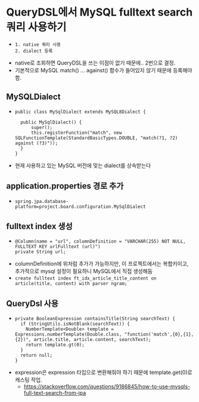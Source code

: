 
# QueryDSL에서 MySQL fulltext search 쿼리 사용하기
- ```
  1. native 쿼리 사용 
  2. dialect 등록 
  ```
- native로 조회하면 QueryDSL을 쓰는 이점이 없기 때문에.. 2번으로 결정.  
- 기본적으로 MySQL match() ... against() 함수가 들어있지 않기 때문에 등록해야함.

## MySQLDialect 
- ```
  public class MySqlDialect extends MySQL8Dialect {

    public MySqlDialect() {
        super();
        this.registerFunction("match", new SQLFunctionTemplate(StandardBasicTypes.DOUBLE, "match(?1, ?2) against (?3)"));
    }
  }
  ```
- 현재 사용하고 있는 MySQL 버전에 맞는 dialect를 상속받는다  

## application.properties 경로 추가
- `spring.jpa.database-platform=project.board.configuration.MySqlDialect`

## fulltext index 생성 
- ```
  @Column(name = "url", columnDefinition = "VARCHAR(255) NOT NULL, FULLTEXT KEY urlFulltext (url)")
  private String url;
  ```
- columnDefinition에 위처럼 추가가 가능하지만, 이 프로젝트에서는 복합키이고, 추가적으로 mysql 설정이 필요하니 MySQL에서 직접 생성해둠
- `create fulltext index ft_idx_article_title_content on article(title, content) with parser ngram;`

## QueryDsl 사용 
- ```
  private BooleanExpression containsTitle(String searchText) {
    if (StringUtils.isNotBlank(searchText)) {
      NumberTemplate<Double> template = Expressions.numberTemplate(Double.class, "function('match',{0},{1},{2})", article.title, article.content, searchText);
      return template.gt(0);
    }
    return null;
  }
  ```
- expression은 expression 타입으로 변환해줘야 하기 때문에 template.get(0)로 캐스팅 작업. 
  + https://stackoverflow.com/questions/9186845/how-to-use-mysqls-full-text-search-from-jpa